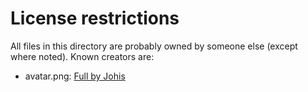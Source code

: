 # License restrictions

All files in this directory are probably owned by someone else (except where noted). Known creators are:

- avatar.png: [Full by Johis](https://www.furaffinity.net/view/29784146/)